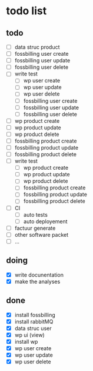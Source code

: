 # todo list

## todo

- [ ] data struc product
- [ ] fossbilling user create
- [ ] fossbilling user update
- [ ] fossbilling user delete
- [ ] write test
    - [ ] wp user create
    - [ ] wp user update
    - [ ] wp user delete
    - [ ] fossbilling user create
    - [ ] fossbilling user update
    - [ ] fossbilling user delete
- [ ] wp product create
- [ ] wp product update
- [ ] wp product delete
- [ ] fossbilling product create
- [ ] fossbilling product update
- [ ] fossbilling product delete
- [ ] write test
    - [ ] wp product create
    - [ ] wp product update
    - [ ] wp product delete
    - [ ] fossbilling product create
    - [ ] fossbilling product update
    - [ ] fossbilling product delete
 - [ ] CI
    - [ ] auto tests
    - [ ] auto deployement
- [ ] factuur generate
- [ ] other software packet
- [ ] ...

## doing

 - [x] write docunentation
 - [x] make the analyses

## done

- [x] install fossbilling
- [x] install rabbitMQ
- [x] data struc user
- [x] wp ui (view)
- [x] install wp
- [x] wp user create
- [x] wp user update
- [x] wp user delete